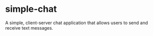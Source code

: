 # simple-chat
A simple, client-server chat application that allows users to send and receive text messages.

